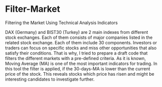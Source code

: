 # Filter-Market
Filtering the Market Using Technical Analysis Indicators

DAX (Germany) and BIST30 (Turkey) are 2 main indexes from different stock exchanges. Each of them consists of major companies listed in the related stock exchange. Each of them include 30 components. Investors or traders can focus on specific stocks and miss other opportunities that also satisfy their conditions. That is why, I tried to prepare a draft code that filters the different markets with a pre-defined criteria. As it is known, Moving Average (MA) is one of the most important indicators for trading. In this tool the filter is applied, if the 30-days-MA is lower than the current price of the stock. This reveals stocks which price has risen and might be interesting candidates to investigate further.

